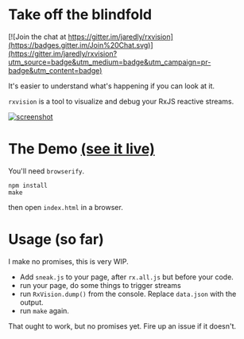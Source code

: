 # Take off the blindfold

[![Join the chat at https://gitter.im/jaredly/rxvision](https://badges.gitter.im/Join%20Chat.svg)](https://gitter.im/jaredly/rxvision?utm_source=badge&utm_medium=badge&utm_campaign=pr-badge&utm_content=badge)

It's easier to understand what's happening if you can look at it.

`rxvision` is a tool to visualize and debug your RxJS reactive streams.

[![screenshot](http://jaredly.github.io/images/pasted-16.png)](https://jaredly.github.io/rxvision)

# The Demo [(see it live)](https://jaredly.github.io/rxvision)

You'll need `browserify`.

```
npm install
make
```
then open `index.html` in a browser.

# Usage (so far)
I make no promises, this is very WIP.

- Add `sneak.js` to your page, after `rx.all.js` but before your code.
- run your page, do some things to trigger streams
- run `RxVision.dump()` from the console. Replace `data.json` with the output.
- run `make` again.

That ought to work, but no promises yet. Fire up an issue if it doesn't.



